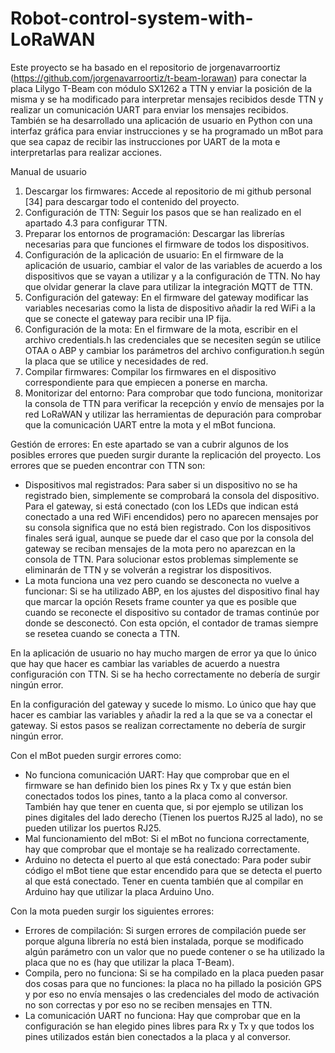 # Robot-control-system-with-LoRaWAN

Este proyecto se ha basado en el repositorio de jorgenavarroortiz (https://github.com/jorgenavarroortiz/t-beam-lorawan) para conectar la placa Lilygo T-Beam con módulo SX1262 a TTN y enviar la posición de la misma y se ha modificado para interpretar mensajes recibidos desde TTN y realizar un comunicación UART para enviar los mensajes recibidos. También se ha desarrollado una aplicación de usuario en Python con una interfaz gráfica para enviar instrucciones y se ha programado un mBot para que sea capaz de recibir las instrucciones por UART de la mota e interpretarlas para realizar acciones.

Manual de usuario
1.	Descargar los firmwares: Accede al repositorio de mi github personal [34] para descargar todo el contenido del proyecto.
2.	Configuración de TTN: Seguir los pasos que se han realizado en el apartado 4.3 para configurar TTN.
3.	Preparar los entornos de programación: Descargar las librerías necesarias para que funciones el firmware de todos los dispositivos.
4.	Configuración de la aplicación de usuario: En el firmware de la aplicación de usuario, cambiar el valor de las variables de acuerdo a los dispositivos que se vayan a utilizar y a la configuración de TTN. No hay que olvidar generar la clave para utilizar la integración MQTT de TTN.
5.	Configuración del gateway: En el firmware del gateway modificar las variables necesarias como la lista de dispositivo añadir la red WiFi a la que se conecte el gateway para recibir una IP fija.
6.	Configuración de la mota: En el firmware de la mota, escribir en el archivo credentials.h las credenciales que se necesiten según se utilice OTAA o ABP y cambiar los parámetros del archivo configuration.h según la placa que se utilice y necesidades de red.
7.	Compilar firmwares: Compilar los firmwares en el dispositivo correspondiente para que empiecen a ponerse en marcha.
8.	Monitorizar del entorno: Para comprobar que todo funciona, monitorizar la consola de TTN para verificar la recepción y envío de mensajes por la red LoRaWAN y utilizar las herramientas de depuración para comprobar que la comunicación UART entre la mota y el mBot funciona.

Gestión de errores:
En este apartado se van a cubrir algunos de los posibles errores que pueden surgir durante la replicación del proyecto. Los errores que se pueden encontrar con TTN son:
  - Dispositivos mal registrados: Para saber si un dispositivo no se ha registrado bien, simplemente se comprobará la consola del dispositivo. Para el gateway, si está conectado (con los LEDs que indican está              conectado a una red WiFi encendidos) pero no aparecen mensajes por su consola significa que no está bien registrado. Con los dispositivos finales será igual, aunque se puede dar el caso que por la consola del          gateway se reciban mensajes de la mota pero no aparezcan en la consola de TTN. Para solucionar estos problemas simplemente se eliminarán de TTN y se volverán a registrar los dispositivos.
  - La mota funciona una vez pero cuando se desconecta no vuelve a funcionar: Si se ha utilizado ABP, en los ajustes del dispositivo final hay que marcar la opción Resets frame counter ya que es posible que cuando se      reconecte el dispositivo su contador de tramas continúe por donde se desconectó. Con esta opción, el contador de tramas siempre se resetea cuando se conecta a TTN.

En la aplicación de usuario no hay mucho margen de error ya que lo único que hay que hacer es cambiar las variables de acuerdo a nuestra configuración con TTN. Si se ha hecho correctamente no debería de surgir ningún error.

En la configuración del gateway y sucede lo mismo. Lo único que hay que hacer es cambiar las variables y añadir la red a la que se va a conectar el gateway. Si estos pasos se realizan correctamente no debería de surgir ningún error.

Con el mBot pueden surgir errores como:
  - No funciona comunicación UART: Hay que comprobar que en el firmware se han definido bien los pines Rx y Tx y que están bien conectados todos los pines, tanto a la placa como al conversor. También hay que tener en      cuenta que, si por ejemplo se utilizan los pines digitales del lado derecho (Tienen los puertos RJ25 al lado), no se pueden utilizar los puertos RJ25.
  - Mal funcionamiento del mBot: Si el mBot no funciona correctamente, hay que comprobar que el montaje se ha realizado correctamente.
  - Arduino no detecta el puerto al que está conectado: Para poder subir código el mBot tiene que estar encendido para que se detecta el puerto al que está conectado. Tener en cuenta también que al compilar en Arduino     hay que utilizar la placa Arduino Uno.

Con la mota pueden surgir los siguientes errores:
  - Errores de compilación: Si surgen errores de compilación puede ser porque alguna librería no está bien instalada, porque se modificado algún parámetro con un valor que no puede contener o se ha utilizado la placa      que no es (hay que utilizar la placa T-Beam).
  - Compila, pero no funciona: Si se ha compilado en la placa pueden pasar dos cosas para que no funciones: la placa no ha pillado la posición GPS y por eso no envía mensajes o las credenciales del modo de activación      no son correctas y por eso no se reciben mensajes en TTN.
  - La comunicación UART no funciona: Hay que comprobar que en la configuración se han elegido pines libres para Rx y Tx y que todos los pines utilizados están bien conectados a la placa y al conversor.
